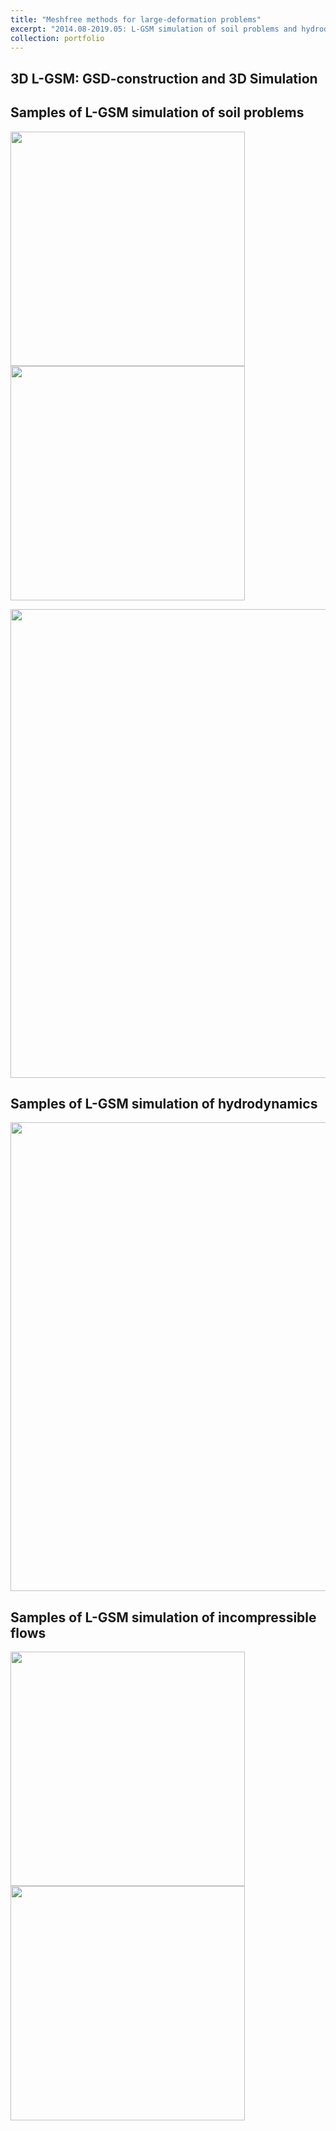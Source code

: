 ```yaml
---
title: "Meshfree methods for large-deformation problems"
excerpt: "2014.08-2019.05: L-GSM simulation of soil problems and hydrodynamics with large deformation"
collection: portfolio
---
```




## 3D L-GSM: GSD-construction and 3D Simulation







## Samples of L-GSM simulation of soil problems

<img src="https://maozirui.github.io/images/soil1.gif" width="375"/><img src="https://maozirui.github.io/images/soil2.gif" width="375"/>

<img src="https://maozirui.github.io/images/landslides.gif" width="750"/>









## Samples of L-GSM simulation of hydrodynamics

<img src="https://maozirui.github.io/images/hydrodynamics.gif" width="750"/>







## Samples of L-GSM simulation of incompressible flows

<img src="https://maozirui.github.io/images/incompressible1.gif" width="375"/><img src="https://maozirui.github.io/images/incompressible2.gif" width="375"/>

